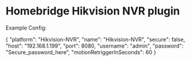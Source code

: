 # Homebridge Hikvision NVR plugin

Example Config:

{
    "platform": "Hikvision-NVR",
    "name": "Hikvision-NVR",
    "secure": false,
    "host": "192.168.1.199",
    "port": 8080,
    "username": "admin",
    "password": "Secure_password_here",
    "motionRetriggerInSeconds": 60
}